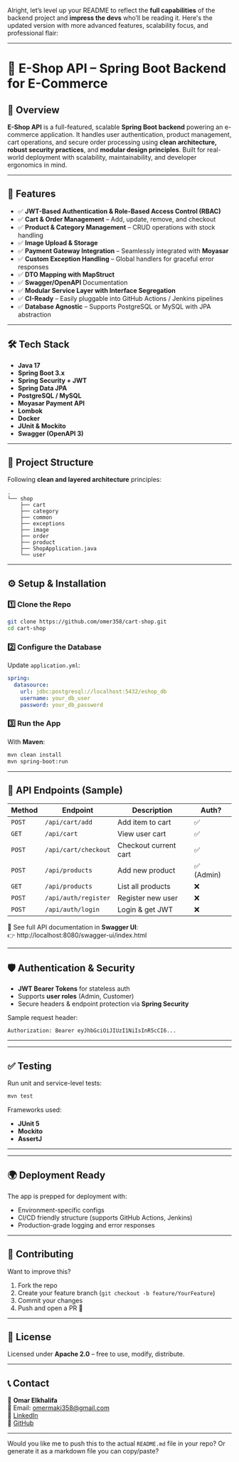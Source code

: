 Alright, let’s level up your README to reflect the **full capabilities** of the backend project and **impress the devs** who’ll be reading it. Here's the updated version with more advanced features, scalability focus, and professional flair:

---

# **🛒 E-Shop API – Spring Boot Backend for E-Commerce**

## **📌 Overview**  
**E-Shop API** is a full-featured, scalable **Spring Boot backend** powering an e-commerce application. It handles user authentication, product management, cart operations, and secure order processing using **clean architecture, robust security practices**, and **modular design principles**. Built for real-world deployment with scalability, maintainability, and developer ergonomics in mind.

---

## **🚀 Features**
- ✅ **JWT-Based Authentication & Role-Based Access Control (RBAC)**
- ✅ **Cart & Order Management** – Add, update, remove, and checkout
- ✅ **Product & Category Management** – CRUD operations with stock handling
- ✅ **Image Upload & Storage**
- ✅ **Payment Gateway Integration** – Seamlessly integrated with **Moyasar**
- ✅ **Custom Exception Handling** – Global handlers for graceful error responses
- ✅ **DTO Mapping with MapStruct**
- ✅ **Swagger/OpenAPI** Documentation
- ✅ **Modular Service Layer with Interface Segregation**
- ✅ **CI-Ready** – Easily pluggable into GitHub Actions / Jenkins pipelines
- ✅ **Database Agnostic** – Supports PostgreSQL or MySQL with JPA abstraction

---

## **🛠️ Tech Stack**
- **Java 17**
- **Spring Boot 3.x**
- **Spring Security + JWT**
- **Spring Data JPA**
- **PostgreSQL / MySQL**
- **Moyasar Payment API**
- **Lombok**
- **Docker**
- **JUnit & Mockito**
- **Swagger (OpenAPI 3)**

---

## **📂 Project Structure**
Following **clean and layered architecture** principles:
```
.
└── shop
    ├── cart
    ├── category
    ├── common
    ├── exceptions
    ├── image
    ├── order
    ├── product
    ├── ShopApplication.java
    └── user

```

---

## **⚙️ Setup & Installation**

### **1️⃣ Clone the Repo**
```bash
git clone https://github.com/omer358/cart-shop.git
cd cart-shop
```

### **2️⃣ Configure the Database**
Update `application.yml`:
```yaml
spring:
  datasource:
    url: jdbc:postgresql://localhost:5432/eshop_db
    username: your_db_user
    password: your_db_password
```

### **3️⃣ Run the App**
With **Maven**:
```bash
mvn clean install
mvn spring-boot:run
```
<!--
Or with **Docker**:
```bash
docker-compose up --build
```
-->
---

## **📡 API Endpoints (Sample)**

| Method   | Endpoint                      | Description                 | Auth? |
|----------|-------------------------------|-----------------------------|-------|
| `POST`   | `/api/cart/add`               | Add item to cart            | ✅    |
| `GET`    | `/api/cart`                   | View user cart              | ✅    |
| `POST`   | `/api/cart/checkout`          | Checkout current cart       | ✅    |
| `POST`   | `/api/products`               | Add new product             | ✅ (Admin) |
| `GET`    | `/api/products`               | List all products           | ❌    |
| `POST`   | `/api/auth/register`          | Register new user           | ❌    |
| `POST`   | `/api/auth/login`             | Login & get JWT             | ❌    |

📘 See full API documentation in **Swagger UI**:  
👉 http://localhost:8080/swagger-ui/index.html  

---

## **🛡️ Authentication & Security**
- **JWT Bearer Tokens** for stateless auth
- Supports **user roles** (Admin, Customer)
- Secure headers & endpoint protection via **Spring Security**

Sample request header:
```http
Authorization: Bearer eyJhbGciOiJIUzI1NiIsInR5cCI6...
```

---
<!--
## **💳 Payment Integration**
🔌 Integrated with **Moyasar API** to handle card payments.  
- Secured payment flow using tokenization  
- Supports order reference tracking  
- Can be extended to support Stripe, PayPal, etc.
-->
---

## **✅ Testing**
Run unit and service-level tests:
```bash
mvn test
```
Frameworks used:
- **JUnit 5**
- **Mockito**
- **AssertJ**

---
<!-- 
## **📦 Docker Support**
Use `Dockerfile` and `docker-compose.yml` for seamless deployment:
```bash
docker-compose up --build
```
-->

---

## **🌍 Deployment Ready**
The app is prepped for deployment with:
- Environment-specific configs  
- CI/CD friendly structure (supports GitHub Actions, Jenkins)  
- Production-grade logging and error responses

---

## **🤝 Contributing**
Want to improve this?  
1. Fork the repo  
2. Create your feature branch (`git checkout -b feature/YourFeature`)  
3. Commit your changes  
4. Push and open a PR 🚀

---

## **📜 License**
Licensed under **Apache 2.0** – free to use, modify, distribute.

---

## **📞 Contact**
👤 **Omar Elkhalifa**  
📧 Email: omermaki358@gmail.com  
🔗 [LinkedIn](https://www.linkedin.com/in/omer-maki)  
🐙 [GitHub](https://github.com/omer358)

---

Would you like me to push this to the actual `README.md` file in your repo? Or generate it as a markdown file you can copy/paste?

